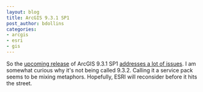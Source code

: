 ```yaml
---
layout: blog
title: ArcGIS 9.3.1 SP1
post_author: bdollins
categories:
- arcgis
- esri
- gis
---
```


So the <a href="http://support.esri.com/index.cfm?fa=knowledgebase.documentation.viewDoc&amp;PID=17&amp;MetaID=1555">upcoming release</a> of ArcGIS 9.3.1 SP1 <a href="http://downloads2.esri.com/support/documentation/ao_/9.3.1_SP1_Announcement9_1.pdf">addresses a lot of issues</a>. I am somewhat curious why it's not being called 9.3.2. Calling it a service pack seems to be mixing metaphors. Hopefully, ESRI will reconsider before it hits the street.